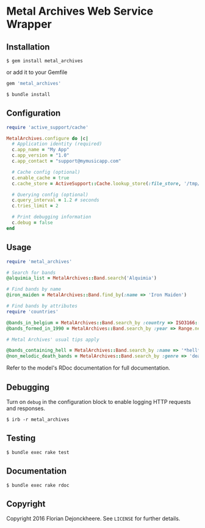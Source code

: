 # Metal Archives Web Service Wrapper

## Installation

```shell
$ gem install metal_archives
```

or add it to your Gemfile

```ruby
gem 'metal_archives'
```

```shell
$ bundle install
```

## Configuration

```ruby
require 'active_support/cache'

MetalArchives.configure do |c|
  # Application identity (required)
  c.app_name = "My App"
  c.app_version = "1.0"
  c.app_contact = "support@mymusicapp.com"

  # Cache config (optional)
  c.enable_cache = true
  c.cache_store = ActiveSupport::Cache.lookup_store(:file_store, '/tmp/metal_archives-cache')

  # Querying config (optional)
  c.query_interval = 1.2 # seconds
  c.tries_limit = 2

  # Print debugging information
  c.debug = false
end
```

## Usage

```ruby
require 'metal_archives'

# Search for bands
@alquimia_list = MetalArchives::Band.search('Alquimia')

# Find bands by name
@iron_maiden = MetalArchives::Band.find_by(:name => 'Iron Maiden')

# Find bands by attributes
require 'countries'

@bands_in_belgium = MetalArchives::Band.search_by :country => ISO3166::Country['BE']
@bands_formed_in_1990 = MetalArchives::Band.search_by :year => Range.new(Date.new(1990))

# Metal Archives' usual tips apply

@bands_containing_hell = MetalArchives::Band.search_by :name => '*hell*'
@non_melodic_death_bands = MetalArchives::Band.search_by :genre => 'death -melodic'
```

Refer to the model's RDoc documentation for full documentation.

## Debugging

Turn on `debug` in the configuration block to enable logging HTTP requests and responses.

```
$ irb -r metal_archives
```

## Testing
```
$ bundle exec rake test
```

## Documentation
```
$ bundle exec rake rdoc
```

## Copyright

Copyright 2016 Florian Dejonckheere. See `LICENSE` for further details.
